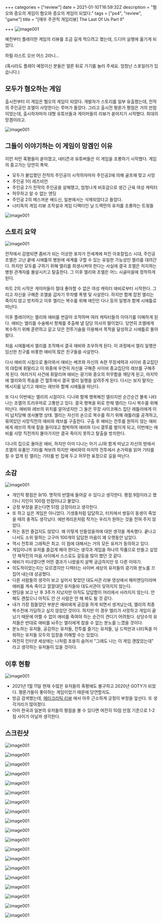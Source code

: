 +++
categories = ["review"]
date = 2021-01-10T16:59:32Z
description = "혐오와 증오의 게임이 혐오와 증오의 게임이 되었다."
tags = ["ps4", "review", "game"]
title = "[매우 주관적 게임리뷰] The Last Of Us Part II"

+++
![image001](/images/LastOfUs-001.jpg)

예전부터 플레이한 게임의 리뷰를 조금 길게 적으려고 했는데, 드디어 실행에 옮기게 되었다.

하필 라스트 오브 어스 2라니...

(혹시라도 플레이 예정이신 분들은 얼른 뒤로 가기를 눌러 주세요. 엄청난 스포일러가 있습니다.)

## 모두가 혐오하는 게임

출시전부터 이 게임은 혐오의 게임이 되었다. 개발자가 스토리를 일부 유출했는데, 전작의 주인공인 조엘이 사망한다는 루머가 돌았다.
그리고 출시전 평론가 평점은 거의 만점이었는데, 출시하자마자 대형 유튜브들과 게이머들의 리뷰가 쏟아지기 시작했다. 희대의 망겜이라고.

![image001](/images/LastOfUs-025.jpg)

## 그들이 이야기하는 이 게임이 망겜인 이유

이런 저런 혹평들이 쏟아졌고, 네티즌과 유튜버들은 이 게임을 조롱하기 시작했다. 게임의 중고가는 당연히 폭락.

- 모두가 몰입했던 전작의 주인공이 시작하자마자 주인공2에 의해 골프채 맞고 사망
- 주인공 1이 레즈비언
- 주인공 2가 전작의 주인공을 살해했고, 엄청나게 비호감으로 생긴 근육 여성 캐릭터
- 허무하고 알 수 없는 엔딩
- 주인공 2의 메스꺼운 배드신, 일본에서는 삭제되었다고 들었다.
- 너티독의 게임 리뷰 조작설과 게임 디렉터인 닐 드렉먼의 유저를 조롱하는 트윗들

![image001](/images/LastOfUs-009.jpg)

## 스토리 요약

![image001](/images/LastOfUs-015.jpg)

전작에서 감염되면 좀비가 되는 이상한 포자가 전세계에 퍼진 아포칼립스 시대, 주인공 조엘은 고난 끝에 시애틀의 병원에 세계를 구할 수 있는 유일한 가능성인 엘리를
데려간다. 하지만 모두를 구하기 위해 엘리를 희생시켜야 한다는 사실에 결국 조엘은 저지하는 병원 관계자를 몰살시키고 탈출한다. 그 이후 엘리와 조엘은 어느 시골마을에 정착하게 된다.

파트 2의 시작은 게이머들이 절대 좋아할 수 없은 여성 캐릭터 애비로부터 시작한다. 그리고 자신을 구해준 조엘을 갑자기 무차별 폭행 및 사살한다. 하지만 함께 잡힌 엘리는 죽이지 않고 방치하고 이후 엘리는 복수를 위해 애인인 다나 등의 일행과 함께 시애틀로 떠난다.

이후 플레이어는 엘리와 애비를 번갈아 조작하며 여러 캐릭터들의 이야기를 이해하게 된다. 애비는 엘리를 수술해서 항체를 추출해 낼 담당 의사의 딸이었다. 당연히 조엘에게 복수하기 위해 훈련하고 갈고 닦은 전투기술을 이용해서 목적을 달성하고 시애틀로 돌아왔다.

처음 시애틀에서 엘리를 조작해서 결국 애비와 조우하게 된다. 이 과정에서 엘리 일행은 임신한 친구를 비롯한 애비의 많은 친구들을 사살한다. 

다시 애비의 시점으로 돌아와서 애비는 베프와 자신의 속한 무장세력과 사이비 종교집단의 대립에 휘말리고 이 와중에 우연히 자신을 구해준 사이비 종교집단의 레브를 구해주게 된다. 여러가지 사건에 휘말리며 애비는 광기와 증오의 허무함을 깨닫게 된고, 마지막에 엘리와의 목숨을 건 혈투에서 결국 엘리 일행을 살려주게 된다. 다시는 보지 말자는 메시지를 남기고 애비는 레브와 함께 시애틀을 떠난다.

또 다시 이번에는 엘리의 시점이다. 디나와 함께 행복해진 엘리지만 순간순간 불쑥 나타나는 조엘의 트라우마로 고통받고 있다. 결국 행복을 뒤로 한체 엘리는 다시 복수를 위해 떠난다. 애비와 레브의 위치를 알아냈지만 그 둘은 무장 사이코패스 집단 래틀러에게 이미 납치당해 생사불명 상태. 엘리는 자신의 손으로 복수를 하기 위해 래틀러를 공격하고, 묶여있던 사망직전의 애비와 레브를 구출한다. 구출 후 애비는 전투를 원하지 않는 애비에게 레브의 목에 칼을 들이대고 협박하여 애비와 다시 결투를 벌이게 되고, 이번에는 애비를 사망 직전까지 몰아가지만 결국 죽이지 못하고 탈출을 방치한다.

디나의 집으로 돌아온 애비, 하지만 이미 디나는 아기 JJ와 함게 떠났고 자신의 방에서 조엘의 유품인 기타를 쳐보려 하지만 애비와의 마지막 전투에서 손가락을 읽어 기타를 칠 수 없게 된 앨리는 기타를 빈 집에 두고 허무한 표정으로 길을 떠난다.

## 소감

![image001](/images/LastOfUs-021.jpg)

- 개인적 평점은 9/10. 명작의 반열에 들어갈 수 있다고 생각한다. 평점 9점이라고 했더니 지인이 100점 만점이냐고 물었다. 
- 긍정 부정을 묻는다면 51점 긍정이라고 생각한다.
- 또 하고 싶은 게임은 아니었다. 기생충처럼 답답하고, 터치에서 쌍둥이 동생이 죽었을 때의 충격도 생각났다. 에반게리온처럼 작가는 우리가 원하는 것을 전혀 주지 않았다.
- 하는 동안 즐겁지도 않았다. 왜 이렇게 만들었을까에 대한 생각을 계속했다. 끝나고 나서도 소위 말하는 고구마 100개의 답답한 마음이 꽤 오랫동안 남았다.
- 역시 전투와 그래픽은 최고. 이 점에 대해서는 거의 모든 유저가 동의하고 있다.
- 게임이니까 유저를 즐겁게 해야 한다는 생각과 게임을 하나의 작품으로 만들고 싶었던 제작진의 마음 사이에서 스스로도 갈등을 많이 했던 것 같다.
- 애비가 미녀였다면 어떤 결과가 나왔을지 살짝 궁금하지만 또 다른 이야기.
- 의도적이었는지는 모르겠지만 디렉터는 사이버 세상의 유저들의 광기와 분노를 끄집어 내는데 성공했다. 
- 다른 사람들의 생각이 보고 싶어서 찾았던 대도서관 리뷰 영상에서 해피엔딩이라며 애비를 계속 죽이고 깔깔대던 유저들돠 대도서관이 잊혀지지 않는다. 
- 엔딩을 보고 난 후 3주가 지났지만 아직도 답답함이 머리에서 사라지지 않는다. 안 해도 괜찮으니 아직도 안 산 사람은 안 해 봐도 될 것 같다.
- 내가 가장 힘들었던 부분은 애비에게 공감을 하게 되면서 생겨났는데, 엘리의 최종 복수전에 가담하고 싶지 않았던 것이다. 하지만 이 경우 엘리가 사망하고 게임이 끝났기 때문에 어쩔 수 없이 애비를 죽여야 하는 순간이 견디기 어려웠다. 상당수의 유저들은 반대로 애비를 놔주는 엘리에게 참을 수 없는 분노를 느꼈을 것이다.
- 분노하는 유저들, 공감하는 유저들, 전투를 즐기는 유저들, 닐 드럭만과 너티독을 미워하는 유저들 모두의 입장을 이해할 수는 있었다. 
- 여전히 인터넷 세상에는 나처럼 조용히 숨어서 "그래도 나는 이 게임 괜찮았는데" 라고 생각하는 유저들이 있을 것이다.

## 이후 현황 

![image001](/images/LastOfUs-005.jpg)

- 2021년 1월 11일 현재 수많은 유저들의 혹평에도 불구하고 2020년 GOTY가 되었다. 평론가들이 좋아하는 게임이었기 때문에 당연할지도.
- 방금 검색했는데, [메타크리틱 리뷰](https://www.metacritic.com/game/playstation-4/the-last-of-us-part-ii) 에서 아주 근소하게 긍정이 부정을 앞선다. 또 생각거리가 많아졌다.
- 아마 한국과 일본의 유저들의 평점을 볼 수 있다면 여전히 10점 만점 기준으로 1-2점 사이가 아닐까 생각한다.




## 스크린샷

![image001](/images/LastOfUs-002.jpg)

![image001](/images/LastOfUs-003.jpg)

![image001](/images/LastOfUs-004.jpg)

![image001](/images/LastOfUs-006.jpg)

![image001](/images/LastOfUs-007.jpg)

![image001](/images/LastOfUs-008.jpg)

![image001](/images/LastOfUs-010.jpg)


![image001](/images/LastOfUs-011.jpg)


![image001](/images/LastOfUs-012.jpg)


![image001](/images/LastOfUs-013.jpg)

![image001](/images/LastOfUs-014.jpg)

![image001](/images/LastOfUs-016.jpg)

![image001](/images/LastOfUs-017.jpg)

![image001](/images/LastOfUs-018.jpg)

![image001](/images/LastOfUs-019.jpg)

![image001](/images/LastOfUs-020.jpg)

![image001](/images/LastOfUs-022.jpg)

![image001](/images/LastOfUs-023.jpg)

![image001](/images/LastOfUs-024.jpg)
